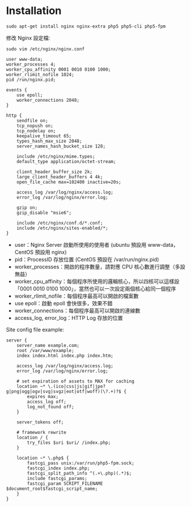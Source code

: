 Installation
============


```
sudo apt-get install nginx nginx-extra php5 php5-cli php5-fpm
```

修改 Nginx 設定檔:

`sudo vim /etc/nginx/nginx.conf`

```
user www-data;
worker_processes 4;
worker_cpu_affinity 0001 0010 0100 1000;
worker_rlimit_nofile 1024;
pid /run/nginx.pid;
 
events {
    use epoll;
    worker_connections 2048;
}
 
http {
    sendfile on;
    tcp_nopush on;
    tcp_nodelay on;
    keepalive_timeout 65;
    types_hash_max_size 2048;
    server_names_hash_bucket_size 128;
 
    include /etc/nginx/mime.types;
    default_type application/octet-stream;
 
    client_header_buffer_size 2k;
    large_client_header_buffers 4 4k;
    open_file_cache max=102400 inactive=20s;
  
    access_log /var/log/nginx/access.log;
    error_log /var/log/nginx/error.log;
 
    gzip on;
    gzip_disable "msie6";
 
    include /etc/nginx/conf.d/*.conf;
    include /etc/nginx/sites-enabled/*;
}
```

- user：Nginx Server 啟動所使用的使用者 (ubuntu 預設用 www-data，CentOS 預設用 nginx)
- pid：ProcessID 存放位置 (CentOS 預設在 /var/run/nginx.pid)
- worker_processes：開啟的程序數量，請對應 CPU 核心數進行調整（多設無益）
- worker_cpu_affinity：每個程序所使用的邏輯核心，所以四核可以這樣設「0001 0010 0100 1000」，當然也可以一次設定兩個核心給同一個程序
- worker_rlimit_nofile：每個程序最高可以開啟的檔案數
- use epoll：啟動 epoll 會快很多，效果不錯
- worker_connections：每個程序最高可以開啟的連線數
- access_log, error_log：HTTP Log 存放的位置


Site config file example:

```
server {
    server_name example.com;
    root /var/www/example;
    index index.html index.php index.htm;
 
    access_log /var/log/nginx/access.log;
    error_log /var/log/nginx/error.log;
 
    # set expiration of assets to MAX for caching
    location ~* \.(ico|css|js|gif|jpe?g|png|ogg|ogv|svg|svgz|eot|otf|woff)(\?.+)?$ {
        expires max;
        access_log off;
        log_not_found off;
    }
 
    server_tokens off;
 
    # framework rewrite
    location / {
        try_files $uri $uri/ /index.php;
    }
 
    location ~* \.php$ {
        fastcgi_pass unix:/var/run/php5-fpm.sock;
        fastcgi_index index.php;
        fastcgi_split_path_info ^(.+\.php)(.*)$;
        include fastcgi_params;
        fastcgi_param SCRIPT_FILENAME $document_root$fastcgi_script_name;
    }
}
```
